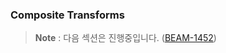 ### Composite Transforms

> **Note** : 다음 섹션은 진행중입니다. ([BEAM-1452](https://issues.apache.org/jira/browse/BEAM-1452))
